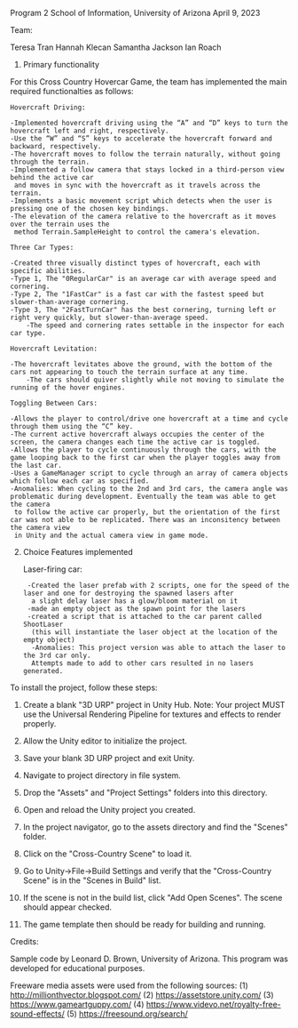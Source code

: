 Program 2
School of Information, University of Arizona 
April 9, 2023

Team:

Teresa Tran
Hannah Klecan
Samantha Jackson
Ian Roach

1. Primary functionality

For this Cross Country Hovercar Game, the team has implemented the main required functionalties as follows:

    Hovercraft Driving:

	-Implemented hovercraft driving using the “A” and “D” keys to turn the hovercraft left and right, respectively.
	-Use the “W” and “S” keys to accelerate the hovercraft forward and backward, respectively.
	-The hovercraft moves to follow the terrain naturally, without going through the terrain.
	-Implemented a follow camera that stays locked in a third-person view behind the active car 
	 and moves in sync with the hovercraft as it travels across the terrain.
	-Implements a basic movement script which detects when the user is pressing one of the chosen key bindings. 
	-The elevation of the camera relative to the hovercraft as it moves over the terrain uses the
	 method Terrain.SampleHeight to control the camera's elevation.

    Three Car Types:

	-Created three visually distinct types of hovercraft, each with specific abilities.
	-Type 1, The "0RegularCar" is an average car with average speed and cornering.
	-Type 2, The "1FastCar" is a fast car with the fastest speed but slower-than-average cornering.
	-Type 3, The "2FastTurnCar" has the best cornering, turning left or right very quickly, but slower-than-average speed.
    	-The speed and cornering rates settable in the inspector for each car type.

    Hovercraft Levitation:
	
	-The hovercraft levitates above the ground, with the bottom of the cars not appearing to touch the terrain surface at any time.
    	-The cars should quiver slightly while not moving to simulate the running of the hover engines.

    Toggling Between Cars:

	-Allows the player to control/drive one hovercraft at a time and cycle through them using the “C” key.
	-The current active hovercraft always occupies the center of the screen, the camera changes each time the active car is toggled.
  	-Allows the player to cycle continuously through the cars, with the game looping back to the first car when the player toggles away from the last car.
	-Uses a GameManager script to cycle through an array of camera objects which follow each car as specified. 
	-Anomalies: When cycling to the 2nd and 3rd cars, the camera angle was problematic during development. Eventually the team was able to get the camera 
	 to follow the active car properly, but the orientation of the first car was not able to be replicated. There was an inconsitency between the camera view 
	 in Unity and the actual camera view in game mode. 


2. Choice Features implemented

	Laser-firing car:
	
		-Created the laser prefab with 2 scripts, one for the speed of the laser and one for destroying the spawned lasers after 
		 a slight delay laser has a glow/bloom material on it
		-made an empty object as the spawn point for the lasers
		-created a script that is attached to the car parent called ShootLaser 
		 (this will instantiate the laser object at the location of the empty object) 
		 -Anomalies: This project version was able to attach the laser to the 3rd car only. 
		 Attempts made to add to other cars resulted in no lasers generated. 


To install the project, follow these steps:

1. Create a blank "3D URP" project in Unity Hub.
    Note: Your project MUST use the Universal Rendering Pipeline for textures and effects to render properly.

2. Allow the Unity editor to initialize the project.

3. Save your blank 3D URP project and exit Unity.

4. Navigate to project directory in file system.

5. Drop the "Assets" and "Project Settings" folders into this directory.

6. Open and reload the Unity project you created.

7. In the project navigator, go to the assets directory and find the "Scenes" folder.

8. Click on the "Cross-Country Scene" to load it.

9. Go to Unity->File->Build Settings and verify that the "Cross-Country Scene" is in the "Scenes in Build" list.

10. If the scene is not in the build list, click "Add Open Scenes". The scene should appear checked.

11. The game template then should be ready for building and running.

Credits:

Sample code by Leonard D. Brown, University of Arizona. This program was developed for educational purposes.

Freeware media assets were used from the following sources: (1) http://millionthvector.blogspot.com/ (2) https://assetstore.unity.com/ (3) https://www.gameartguppy.com/ (4) https://www.videvo.net/royalty-free-sound-effects/ (5) https://freesound.org/search/
